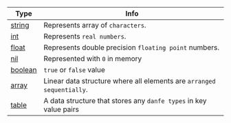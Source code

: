 | Type                              | Info                                                                  |
| --------------------------------  | --------------------------------------------------------------------- |
| [string](/language/danfe-types.md#string) | Represents array of `characters`.                                     |
| [int](/language/danfe-types.md#numbers)       | Represents `real numbers`.                                            |
| [float](/language/danfe-types.md#numbers)   | Represents double precision `floating point` numbers.                 |
| [nil](/language/danfe-types.md#int)       | Represented with `0` in memory                                        |
| [boolean](/language/danfe-types.md#int)   | `true` or `false` value                                               |
| [array](/language/danfe-types.md#array)   | Linear data structure where all elements are `arranged sequentially`. |
| [table](/language/danfe-types.md#table)   | A data structure that stores any `danfe types` in key value pairs     |
